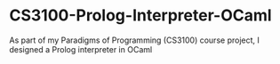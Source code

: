 # CS3100-Prolog-Interpreter-OCaml

As part of my Paradigms of Programming (CS3100) course project, I designed a Prolog interpreter in OCaml
